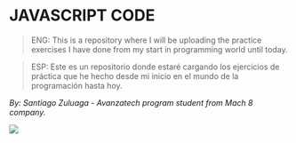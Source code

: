 # JAVASCRIPT CODE 

> ENG: This is a repository where I will be uploading the practice exercises I have done from my start in programming world until today.

> ESP: Este es un repositorio donde estaré cargando los ejercicios de práctica que he hecho desde mi inicio en el mundo de la programación hasta hoy.

*By: Santiago Zuluaga - Avanzatech program student from Mach 8 company.*

<image src="https://1000logos.net/wp-content/uploads/2020/09/JavaScript-Logo.png">
